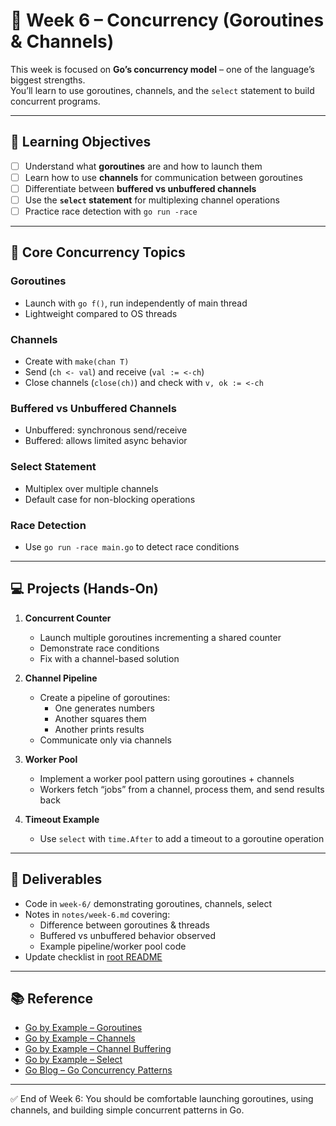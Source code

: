 # 📅 Week 6 – Concurrency (Goroutines & Channels)

This week is focused on **Go’s concurrency model** – one of the language’s biggest strengths.  
You’ll learn to use goroutines, channels, and the `select` statement to build concurrent programs.

---

## 🎯 Learning Objectives
- [ ] Understand what **goroutines** are and how to launch them
- [ ] Learn how to use **channels** for communication between goroutines
- [ ] Differentiate between **buffered vs unbuffered channels**
- [ ] Use the **`select` statement** for multiplexing channel operations
- [ ] Practice race detection with `go run -race`

---

## 📖 Core Concurrency Topics

### Goroutines
- Launch with `go f()`, run independently of main thread
- Lightweight compared to OS threads

### Channels
- Create with `make(chan T)`
- Send (`ch <- val`) and receive (`val := <-ch`)
- Close channels (`close(ch)`) and check with `v, ok := <-ch`

### Buffered vs Unbuffered Channels
- Unbuffered: synchronous send/receive
- Buffered: allows limited async behavior

### Select Statement
- Multiplex over multiple channels
- Default case for non-blocking operations

### Race Detection
- Use `go run -race main.go` to detect race conditions

---

## 💻 Projects (Hands-On)

1. **Concurrent Counter**
   - Launch multiple goroutines incrementing a shared counter
   - Demonstrate race conditions
   - Fix with a channel-based solution

2. **Channel Pipeline**
   - Create a pipeline of goroutines:
     - One generates numbers
     - Another squares them
     - Another prints results
   - Communicate only via channels

3. **Worker Pool**
   - Implement a worker pool pattern using goroutines + channels
   - Workers fetch “jobs” from a channel, process them, and send results back

4. **Timeout Example**
   - Use `select` with `time.After` to add a timeout to a goroutine operation

---

## 📝 Deliverables
- Code in `week-6/` demonstrating goroutines, channels, select
- Notes in `notes/week-6.md` covering:
  - Difference between goroutines & threads
  - Buffered vs unbuffered behavior observed
  - Example pipeline/worker pool code
- Update checklist in [root README](../README.md)

---

## 📚 Reference
- [Go by Example – Goroutines](https://gobyexample.com/goroutines)
- [Go by Example – Channels](https://gobyexample.com/channels)
- [Go by Example – Channel Buffering](https://gobyexample.com/channel-buffering)
- [Go by Example – Select](https://gobyexample.com/select)
- [Go Blog – Go Concurrency Patterns](https://go.dev/blog/pipelines)

---

✅ End of Week 6: You should be comfortable launching goroutines, using channels, and building simple concurrent patterns in Go.
